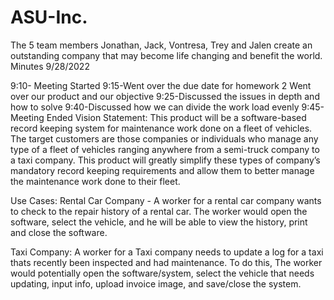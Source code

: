 # ASU-Inc.
The 5 team members Jonathan, Jack, Vontresa, Trey and Jalen create an outstanding company that may become life changing and benefit the world. 
Minutes 9/28/2022

9:10- Meeting Started
9:15-Went over the due date for homework 2
Went over our product and our objective
9:25-Discussed the issues in depth and how to solve
9:40-Discussed how we can divide the work load evenly
9:45-Meeting Ended
Vision Statement: This product will be a software-based record keeping system for maintenance work done on a fleet of vehicles. The target customers are those companies or individuals who manage any type of a fleet of vehicles ranging anywhere from a semi-truck company to a taxi company. This product will greatly simplify these types of company’s mandatory record keeping requirements and allow them to better manage the maintenance work done to their fleet.

Use Cases: Rental Car Company - A worker for a rental car company wants to check to the repair history of a rental car. The worker would open the software, select the vehicle, and he will be able to view the history, print and close the software.

Taxi Company: A worker for a Taxi company needs to update a log for a taxi thats recently been inspected and had maintenance. To do this, The worker would potentially open the software/system, select the vehicle that needs updating, input info, upload invoice image, and save/close the system.
